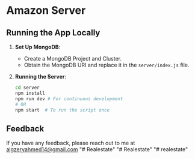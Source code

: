 # Amazon Server

## Running the App Locally

1. **Set Up MongoDB**:
   - Create a MongoDB Project and Cluster.
   - Obtain the MongoDB URI and replace it in the `server/index.js` file.

2. **Running the Server**:

   ```bash
   cd server
   npm install
   npm run dev # For continuous development
   # OR
   npm start  # To run the script once
   ```

## Feedback

If you have any feedback, please reach out to me at <algzeryahmed14@gmail.com>
"# Realestate" 
"# Realestate" 
"# realestate" 
